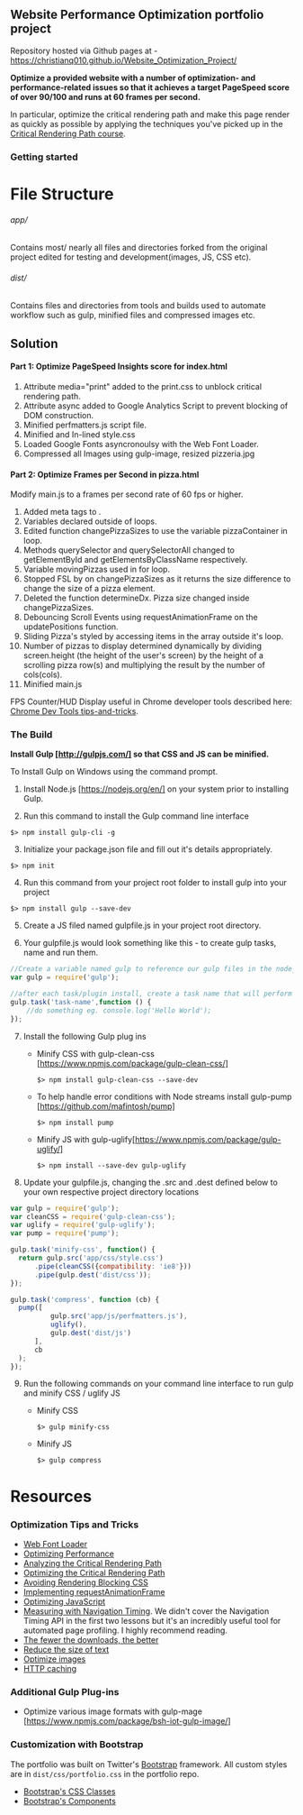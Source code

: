 ## Website Performance Optimization portfolio project

Repository hosted via Github pages at - https://christianq010.github.io/Website_Optimization_Project/

**Optimize a provided website with a number of optimization- and performance-related issues so that it achieves a target PageSpeed score of over 90/100 and runs at 60 frames per second.**

In particular, optimize the critical rendering path and make this page render as quickly as possible by applying the techniques you've picked up in the [Critical Rendering Path course](https://www.udacity.com/course/ud884).


### Getting started

# File Structure
###### app/ #######
Contains most/ nearly all files and directories forked from the original project edited for testing and development(images, JS, CSS etc).

###### dist/ #######
Contains files and directories from tools and builds used to automate workflow such as gulp, minified files and compressed images etc.

## Solution

#### Part 1: Optimize PageSpeed Insights score for index.html

1. Attribute media="print" added to the print.css to unblock critical rendering path.
2. Attribute async added to Google Analytics Script to prevent blocking of DOM construction. 
3. Minified perfmatters.js script file.
4. Minified and In-lined style.css
5. Loaded Google Fonts asyncronoulsy with the Web Font Loader.
6. Compressed all Images using gulp-image, resized pizzeria.jpg


#### Part 2: Optimize Frames per Second in pizza.html

Modify main.js to a frames per second rate of 60 fps or higher.

1. Added meta tags to <head>.
2. Variables declared outside of loops.
3. Edited function changePizzaSizes to use the variable pizzaContainer in loop.
4. Methods querySelector and querySelectorAll changed to getElementById and getElementsByClassName respectively.
5. Variable movingPizzas used in for loop.
6. Stopped FSL by on changePizzaSizes as it returns the size difference to change the size of a pizza element.
7. Deleted the function determineDx. Pizza size changed inside changePizzaSizes.
8. Debouncing Scroll Events using requestAnimationFrame on the updatePositions function.
9. Sliding Pizza's styled by accessing items in the array outside it's loop.
10. Number of pizzas to display determined dynamically by dividing screen.height (the height of the user's screen) 
    by the height of a scrolling pizza row(s) and multiplying the result by the number of cols(cols).
11. Minified main.js

FPS Counter/HUD Display useful in Chrome developer tools described here: [Chrome Dev Tools tips-and-tricks](https://developer.chrome.com/devtools/docs/tips-and-tricks).

### The Build
**Install Gulp [http://gulpjs.com/] so that CSS and JS can be minified.** 

To Install Gulp on Windows using the command prompt.

1. Install Node.js [https://nodejs.org/en/] on your system prior to installing Gulp.

2. Run this command to install the Gulp command line interface

  ```
  $> npm install gulp-cli -g
  ```

3. Initialize your package.json file and fill out it's details appropriately.

  ```
  $> npm init
  ```    

4. Run this command from your project root folder to install gulp into your project

  ```
  $> npm install gulp --save-dev
  ```    

5. Create a JS filed named gulpfile.js in your project root directory.

6. Your gulpfile.js would look something like this - to create gulp tasks, name and run them.

  ```gulpfile.js
  //Create a variable named gulp to reference our gulp files in the node_modules folder when installed
  var gulp = require('gulp');
  
  //after each task/plugin install, create a task name that will perform the task when called upon
  gulp.task('task-name',function () {
      //do something eg. console.log('Hello World');
  });
  ```    

7. Install the following Gulp plug ins

    * Minify CSS with gulp-clean-css [https://www.npmjs.com/package/gulp-clean-css/]

      ```
      $> npm install gulp-clean-css --save-dev
      ```    
    
    * To help handle error conditions with Node streams install gulp-pump [https://github.com/mafintosh/pump] 
    
      ```
      $> npm install pump
      ```    
    
    * Minify JS with gulp-uglify[https://www.npmjs.com/package/gulp-uglify/] 

      ```
      $> npm install --save-dev gulp-uglify
      ```    

8. Update your gulpfile.js, changing the .src and .dest defined below to your own respective project directory locations

  ```gulpfile.js
var gulp = require('gulp');
var cleanCSS = require('gulp-clean-css');
var uglify = require('gulp-uglify');
var pump = require('pump');

gulp.task('minify-css', function() {
    return gulp.src('app/css/style.css')
        .pipe(cleanCSS({compatibility: 'ie8'}))
        .pipe(gulp.dest('dist/css'));
});

gulp.task('compress', function (cb) {
    pump([
            gulp.src('app/js/perfmatters.js'),
            uglify(),
            gulp.dest('dist/js')
        ],
        cb
    );
});
  ```    


9. Run the following commands on your command line interface to run gulp and minify CSS / uglify JS

    * Minify CSS
      ```
      $> gulp minify-css
      ```    
    
    * Minify JS
      ```
      $> gulp compress
      ```    


# Resources
### Optimization Tips and Tricks
* [Web Font Loader](https://github.com/typekit/webfontloader)
* [Optimizing Performance](https://developers.google.com/web/fundamentals/performance/ "web performance")
* [Analyzing the Critical Rendering Path](https://developers.google.com/web/fundamentals/performance/critical-rendering-path/analyzing-crp.html "analyzing crp")
* [Optimizing the Critical Rendering Path](https://developers.google.com/web/fundamentals/performance/critical-rendering-path/optimizing-critical-rendering-path.html "optimize the crp!")
* [Avoiding Rendering Blocking CSS](https://developers.google.com/web/fundamentals/performance/critical-rendering-path/render-blocking-css.html "render blocking css")
* [Implementing requestAnimationFrame](https://www.html5rocks.com/en/tutorials/speed/animations/)
* [Optimizing JavaScript](https://developers.google.com/web/fundamentals/performance/critical-rendering-path/adding-interactivity-with-javascript.html "javascript")
* [Measuring with Navigation Timing](https://developers.google.com/web/fundamentals/performance/critical-rendering-path/measure-crp.html "nav timing api"). We didn't cover the Navigation Timing API in the first two lessons but it's an incredibly useful tool for automated page profiling. I highly recommend reading.
* <a href="https://developers.google.com/web/fundamentals/performance/optimizing-content-efficiency/eliminate-downloads.html">The fewer the downloads, the better</a>
* <a href="https://developers.google.com/web/fundamentals/performance/optimizing-content-efficiency/optimize-encoding-and-transfer.html">Reduce the size of text</a>
* <a href="https://developers.google.com/web/fundamentals/performance/optimizing-content-efficiency/image-optimization.html">Optimize images</a>
* <a href="https://developers.google.com/web/fundamentals/performance/optimizing-content-efficiency/http-caching.html">HTTP caching</a>

### Additional Gulp Plug-ins
* Optimize various image formats with gulp-mage [https://www.npmjs.com/package/bsh-iot-gulp-image/]

### Customization with Bootstrap
The portfolio was built on Twitter's <a href="http://getbootstrap.com/">Bootstrap</a> framework. All custom styles are in `dist/css/portfolio.css` in the portfolio repo.

* <a href="http://getbootstrap.com/css/">Bootstrap's CSS Classes</a>
* <a href="http://getbootstrap.com/components/">Bootstrap's Components</a>
